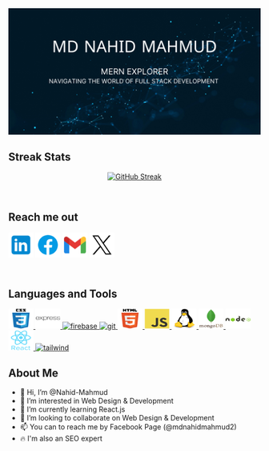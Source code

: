 <a href="https://www.facebook.com/mdnahidmahmud2/">
<img src="https://raw.githubusercontent.com/Nahid-Mahmud/Nahid-Mahmud/main/assets/photos/cover.png" />
</a>

<br />

## Streak Stats

<div align="center">

[![GitHub Streak](https://github-readme-streak-stats.herokuapp.com?user=Nahid-Mahmud&card_width=600)](https://git.io/streak-stats)

</div>

<br />

## Reach me out

<p align="left">

<a href="https://www.linkedin.com/in/md-nahid-mahmud/" target="blank"><img align="center" src="https://raw.githubusercontent.com/Nahid-Mahmud/Nahid-Mahmud/main/assets/icons/Linkedin.png"  width="50px" /></a>
<a href="https://www.facebook.com/mdnahidmahmud2/" target="_blank"><img align="center" src="https://raw.githubusercontent.com/Nahid-Mahmud/Nahid-Mahmud/main/assets/icons/Facebook.png"  width="50px" /></a>
<a href="mailto:nahidmahmudn@gmail.com" target="blank"><img align="center" src="https://raw.githubusercontent.com/Nahid-Mahmud/Nahid-Mahmud/main/assets/icons/gmail%202%20.png"  width="50px" /></a>
<a href="https://twitter.com/nm_nahid01" target="blank"><img align="center" src="https://raw.githubusercontent.com/Nahid-Mahmud/Nahid-Mahmud/main/assets/icons/twitter.png" width="50px" /></a>

</p>

<br />

## Languages and Tools

<p align="left"> <a href="https://www.w3schools.com/css/" target="_blank" rel="noreferrer"> <img src="https://raw.githubusercontent.com/devicons/devicon/master/icons/css3/css3-original-wordmark.svg" alt="css3" width="50" height="40"/> </a> <a href="https://expressjs.com" target="_blank" rel="noreferrer"> <img src="https://raw.githubusercontent.com/devicons/devicon/master/icons/express/express-original-wordmark.svg" alt="express" width="50" height="40"/> </a> <a href="https://firebase.google.com/" target="_blank" rel="noreferrer"> <img src="https://www.vectorlogo.zone/logos/firebase/firebase-icon.svg" alt="firebase" width="50" height="40"/> </a> <a href="https://git-scm.com/" target="_blank" rel="noreferrer"> <img src="https://www.vectorlogo.zone/logos/git-scm/git-scm-icon.svg" alt="git" width="50" height="40"/> </a> <a href="https://www.w3.org/html/" target="_blank" rel="noreferrer"> <img src="https://raw.githubusercontent.com/devicons/devicon/master/icons/html5/html5-original-wordmark.svg" alt="html5" width="50" height="40"/> </a> <a href="https://developer.mozilla.org/en-US/docs/Web/JavaScript" target="_blank" rel="noreferrer"> <img src="https://raw.githubusercontent.com/devicons/devicon/master/icons/javascript/javascript-original.svg" alt="javascript" width="50" height="40"/> </a> <a href="https://www.linux.org/" target="_blank" rel="noreferrer"> <img src="https://raw.githubusercontent.com/devicons/devicon/master/icons/linux/linux-original.svg" alt="linux" width="50" height="40"/> </a> <a href="https://www.mongodb.com/" target="_blank" rel="noreferrer"> <img src="https://raw.githubusercontent.com/devicons/devicon/master/icons/mongodb/mongodb-original-wordmark.svg" alt="mongodb" width="50" height="40"/> </a> <a href="https://nodejs.org" target="_blank" rel="noreferrer"> <img src="https://raw.githubusercontent.com/devicons/devicon/master/icons/nodejs/nodejs-original-wordmark.svg" alt="nodejs" width="50" height="40"/> </a> <a href="https://reactjs.org/" target="_blank" rel="noreferrer"> <img src="https://raw.githubusercontent.com/devicons/devicon/master/icons/react/react-original-wordmark.svg" alt="react" width="50" height="40"/> </a> <a href="https://tailwindcss.com/" target="_blank" rel="noreferrer"> <img src="https://www.vectorlogo.zone/logos/tailwindcss/tailwindcss-icon.svg" alt="tailwind" width="50" height="40"/> </a> </p>

## About Me

- 👋 Hi, I’m @Nahid-Mahmud
- 👀 I’m interested in Web Design & Development
- 🌱 I’m currently learning React.js
- 💞️ I’m looking to collaborate on Web Design & Development
- 📫 You can to reach me by Facebook Page (@mdnahidmahmud2)
- 🔥 I'm also an SEO expert
<!---
Nahid-Mahmud/Nahid-Mahmud is a ✨ special ✨ repository because its `README.md` (this file) appears on your GitHub profile.
You can click the Preview link to take a look at your changes.
--->
